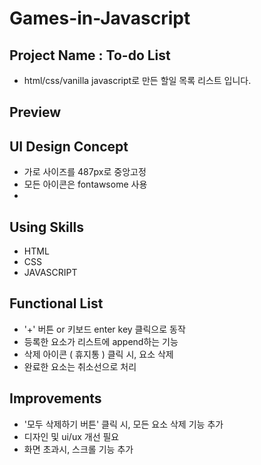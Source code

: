 # Games-in-Javascript    

## Project Name : To-do List
* html/css/vanilla javascript로 만든 할일 목록 리스트 입니다.


## Preview


## UI Design Concept
*  가로 사이즈를 487px로 중앙고정
*  모든 아이콘은 fontawsome 사용   
*  

## Using Skills
* HTML    
* CSS    
* JAVASCRIPT    


## Functional List
* '+' 버튼 or 키보드 enter key 클릭으로 동작
* 등록한 요소가 리스트에 append하는 기능 
* 삭제 아이콘 ( 휴지통 ) 클릭 시, 요소 삭제
* 완료한 요소는 취소선으로 처리   


## Improvements
* '모두 삭제하기 버튼' 클릭 시, 모든 요소 삭제 기능 추가
*  디자인 및 ui/ux 개선 필요
*  화면 초과시, 스크롤 기능 추가   